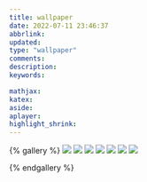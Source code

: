 ```yaml
---
title: wallpaper
date: 2022-07-11 23:46:37
abbrlink:
updated:
type: "wallpaper"
comments:
description:
keywords:

mathjax:
katex:
aside:
aplayer:
highlight_shrink:
---
```

{% gallery %}
![](https://i0.hdslb.com/bfs/album/86a723085ae1c32d683742a81b39dfe2a1e0d3a6.png)
![](https://i0.hdslb.com/bfs/album/2e1141d9b9ed150a547d7a6118073afde6b8bc2f.jpg)
![](https://i0.hdslb.com/bfs/album/b8a1ec4b06921e183faaaa968a363d70dc201a59.png)
![](https://i0.hdslb.com/bfs/new_dyn/e149e7017a3860f3fb8335e561d4d07b401742377.png)
![](https://i0.hdslb.com/bfs/new_dyn/d9350c00f3657d71e643759bb60424f8401742377.jpg)
![](https://i0.hdslb.com/bfs/album/8a004ed87a45bd2766c5f8df48ce2d855f7355bb.jpg)
![](/img/p4.jpg)
<!-- ![](https://i.loli.net/2019/12/25/d6QHbytlSYO4FBG.jpg)
![](https://i.loli.net/2019/12/25/6nepIJ1xTgufatZ.jpg)
![](https://i.loli.net/2019/12/25/E7Jvr4eIPwUNmzq.jpg)
![](https://i.loli.net/2019/12/25/mh19anwBSWIkGlH.jpg)
![](https://i.loli.net/2019/12/25/2tu9JC8ewpBFagv.jpg) -->
{% endgallery %}
